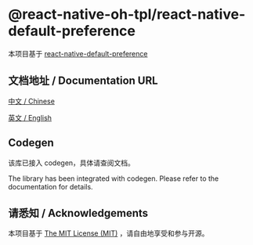 # @react-native-oh-tpl/react-native-default-preference

本项目基于 [react-native-default-preference ](https://github.com/kevinresol/react-native-default-preference)

## 文档地址 / Documentation URL 

[中文 / Chinese](https://gitee.com/react-native-oh-library/usage-docs/blob/master/zh-cn/react-native-default-preference.md)

[英文 / English](https://gitee.com/react-native-oh-library/usage-docs/blob/master/zh-en/react-native-default-preference.md)

## Codegen

该库已接入 codegen，具体请查阅文档。

The library has been integrated with codegen. Please refer to the documentation for details.

## 请悉知 / Acknowledgements

本项目基于 [The MIT License (MIT)](https://github.com/react-native-default-preference/blob/sig/LICENSE.md) ，请自由地享受和参与开源。